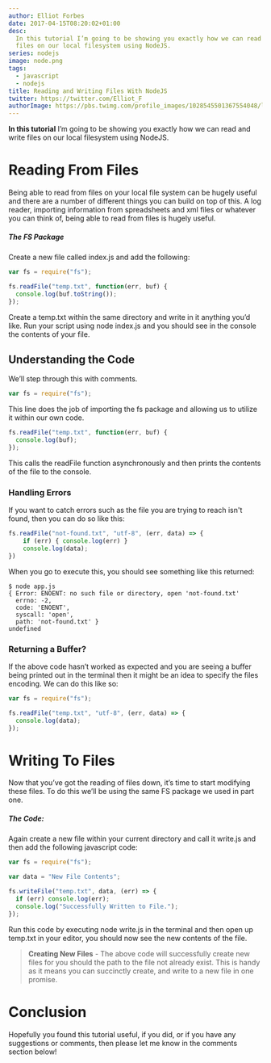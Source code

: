 ```yaml
---
author: Elliot Forbes
date: 2017-04-15T08:20:02+01:00
desc:
  In this tutorial I’m going to be showing you exactly how we can read and write
  files on our local filesystem using NodeJS.
series: nodejs
image: node.png
tags:
  - javascript
  - nodejs
title: Reading and Writing Files With NodeJS
twitter: https://twitter.com/Elliot_F
authorImage: https://pbs.twimg.com/profile_images/1028545501367554048/lzr43cQv_400x400.jpg
---
```


<p><strong>In this tutorial</strong> I’m going to be showing you exactly how we can read and write files on our local filesystem using NodeJS.</p>

# Reading From Files

<p>Being able to read from files on your local file system can be hugely useful and there are a number of different things you can build on top of this. A log reader, importing information from spreadsheets and xml files or whatever you can think of, being able to read from files is hugely useful.</p>

<h5>The FS Package</h5>

<p>Create a new file called index.js and add the following: </p>

```js
var fs = require("fs");

fs.readFile("temp.txt", function(err, buf) {
  console.log(buf.toString());
});
```

<p>Create a temp.txt within the same directory and write in it anything you’d like. Run your script using node index.js and you should see in the console the contents of your file.</p>

## Understanding the Code

We’ll step through this with comments.

```js
var fs = require("fs");
```

This line does the job of importing the fs package and allowing us to utilize it within our own code.

```js
fs.readFile("temp.txt", function(err, buf) {
  console.log(buf);
});
```

This calls the readFile function asynchronously and then prints the contents of the file to the console.

### Handling Errors

If you want to catch errors such as the file you are trying to reach isn't found, then you can do 
so like this:

```js
fs.readFile("not-found.txt", "utf-8", (err, data) => {
    if (err) { console.log(err) }
    console.log(data);
})
```

When you go to execute this, you should see something like this returned:

```command
$ node app.js
{ Error: ENOENT: no such file or directory, open 'not-found.txt'
  errno: -2,
  code: 'ENOENT',
  syscall: 'open',
  path: 'not-found.txt' }
undefined
```

### Returning a Buffer?

<p>If the above code hasn’t worked as expected and you are seeing a buffer being printed out in the terminal then it might be an idea to specify the files encoding. We can do this like so: </p>

```js
var fs = require("fs");

fs.readFile("temp.txt", "utf-8", (err, data) => {
  console.log(data);
});
```

# Writing To Files

<p>Now that you’ve got the reading of files down, it’s time to start modifying these files. To do this we’ll be using the same FS package we used in part one. </p>

<h5>The Code:</h5>

<p>Again create a new file within your current directory and call it write.js and then add the following javascript code:</p>

```js
var fs = require("fs");

var data = "New File Contents";

fs.writeFile("temp.txt", data, (err) => {
  if (err) console.log(err);
  console.log("Successfully Written to File.");
});
```

<p>Run this code by executing node write.js in the terminal and then open up temp.txt in your editor, you should now see the new contents of the file. </p>

> **Creating New Files** - The above code will successfully create new files for you should the
path to the file not already exist. This is handy as it means you can succinctly create, and write
to a new file in one promise.

# Conclusion

Hopefully you found this tutorial useful, if you did, or if you have any suggestions or comments, then please let me know in the comments section below!

